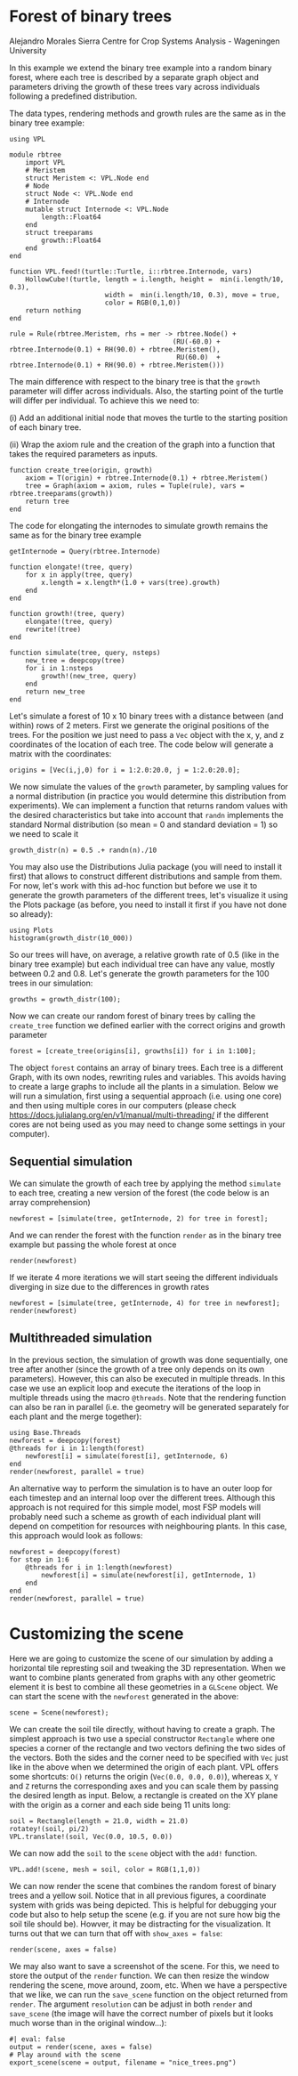 # Forest of binary trees

Alejandro Morales Sierra 
Centre for Crop Systems Analysis - Wageningen University


In this example we extend the binary tree example into a random binary forest,
where each tree is described by a separate graph object and parameters driving
the growth of these trees vary across individuals following a predefined
distribution.

The data types, rendering methods and growth rules are the same as in the binary
tree example:

```{julia}
using VPL

module rbtree
    import VPL
    # Meristem
    struct Meristem <: VPL.Node end
    # Node
    struct Node <: VPL.Node end
    # Internode
    mutable struct Internode <: VPL.Node
        length::Float64
    end
    struct treeparams
        growth::Float64
    end
end

function VPL.feed!(turtle::Turtle, i::rbtree.Internode, vars)
    HollowCube!(turtle, length = i.length, height =  min(i.length/10, 0.3), 
                        width =  min(i.length/10, 0.3), move = true, 
                        color = RGB(0,1,0))
    return nothing
end

rule = Rule(rbtree.Meristem, rhs = mer -> rbtree.Node() + 
                                         (RU(-60.0) + rbtree.Internode(0.1) + RH(90.0) + rbtree.Meristem(), 
                                          RU(60.0)  + rbtree.Internode(0.1) + RH(90.0) + rbtree.Meristem()))

```

The main difference with respect to the binary tree is that the  `growth`
 parameter will differ across individuals. Also, the starting point of the
turtle will differ per individual. To achieve this we need to:

(i) Add an additional initial node that moves the turtle to the starting
position of each binary tree.

(ii) Wrap the axiom rule and the creation of the graph into a function that
takes the required parameters as inputs.

```{julia}
function create_tree(origin, growth)
    axiom = T(origin) + rbtree.Internode(0.1) + rbtree.Meristem()
    tree = Graph(axiom = axiom, rules = Tuple(rule), vars = rbtree.treeparams(growth))
    return tree
end
```

The code for elongating the internodes to simulate growth remains the same as
for the binary tree example

```{julia}
getInternode = Query(rbtree.Internode)

function elongate!(tree, query)
    for x in apply(tree, query)
        x.length = x.length*(1.0 + vars(tree).growth)
    end
end

function growth!(tree, query)
    elongate!(tree, query)
    rewrite!(tree)
end

function simulate(tree, query, nsteps)
    new_tree = deepcopy(tree)
    for i in 1:nsteps
        growth!(new_tree, query)
    end
    return new_tree
end
```

Let's simulate a forest of 10 x 10 binary trees with a distance between (and
within) rows of 2 meters. First we generate the original positions of the trees.
For the position we just need to pass a `Vec` object with the x, y, and z
coordinates of the location of each tree. The code below will generate a matrix
with the coordinates:

```{julia}
origins = [Vec(i,j,0) for i = 1:2.0:20.0, j = 1:2.0:20.0];
```

We now simulate the values of the `growth` parameter, by sampling values for a
normal distribution (in practice you would determine this distribution from
experiments). We can implement a function that returns random values with the
desired characteristics but take into account that `randn` implements the
standard Normal distribution (so mean = 0 and standard deviation = 1) so we need
to scale it

```{julia}
growth_distr(n) = 0.5 .+ randn(n)./10
```

You may also use the Distributions Julia package (you will need to install it
first) that allows to construct different distributions and sample from them.
For now, let's work with this ad-hoc function but before we use it to generate
the growth parameters of the different trees, let's visualize it using the Plots
package (as before, you need to install it first if you have not done so
already):

```{julia}
using Plots
histogram(growth_distr(10_000))
```

So our trees will have, on average, a relative growth rate of 0.5 (like in the
binary tree example) but each individual tree can have any value, mostly between
0.2 and 0.8. Let's generate the growth parameters for the 100 trees in our
simulation:

```{julia}
growths = growth_distr(100);
```

Now we can create our random forest of binary trees by calling the `create_tree`
function we defined earlier with the correct origins and growth parameter

```{julia}
forest = [create_tree(origins[i], growths[i]) for i in 1:100];
```

The object `forest` contains an array of binary trees. Each tree is a different
Graph, with its own nodes, rewriting rules and variables. This avoids having to
create a large graphs to include all the plants in a simulation. Below we will
run a simulation, first using a sequential approach (i.e. using one core) and
then using multiple cores in our computers (please check
https://docs.julialang.org/en/v1/manual/multi-threading/ if the different cores
are not being used as you may need to change some settings in your computer).

## Sequential simulation

We can simulate the growth of each tree by applying the method `simulate` to
each tree, creating a new version of the forest (the code below is an array
comprehension)

```{julia}
newforest = [simulate(tree, getInternode, 2) for tree in forest];
```

And we can render the forest with the function `render` as in the binary tree
example but passing the whole forest at once

```{julia}
render(newforest)
```

If we iterate 4 more iterations we will start seeing the different individuals
diverging in size due to the differences in growth rates

```{julia}
newforest = [simulate(tree, getInternode, 4) for tree in newforest];
render(newforest)
```

## Multithreaded simulation

In the previous section, the simulation of growth was done sequentially, one
tree after another (since the growth of a tree only depends on its own
parameters). However, this can also be executed in multiple threads. In this
case we use an explicit loop and execute the iterations of the loop in multiple
threads using the macro `@threads`. Note that the rendering function can also be
ran in parallel (i.e. the geometry will be generated separately for each plant
and the merge together):

```{julia}
using Base.Threads
newforest = deepcopy(forest)
@threads for i in 1:length(forest)
    newforest[i] = simulate(forest[i], getInternode, 6)
end
render(newforest, parallel = true)
```

An alternative way to perform the simulation is to have an outer loop for each
timestep and an internal loop over the different trees. Although this approach
is not required for this simple model, most FSP models will probably need such a
scheme as growth of each individual plant will depend on competition for
resources with neighbouring plants. In this case, this approach would look as
follows:

```{julia}
newforest = deepcopy(forest)
for step in 1:6
    @threads for i in 1:length(newforest)
        newforest[i] = simulate(newforest[i], getInternode, 1)
    end
end
render(newforest, parallel = true)
```

# Customizing the scene

Here we are going to customize the scene of our simulation by adding a
horizontal tile represting soil and tweaking the 3D representation. When we want
to combine plants generated from graphs with any other geometric element it is
best to combine all these geometries in a `GLScene` object. We can start the
scene with the `newforest` generated in the above:

```{julia}
scene = Scene(newforest);
```

We can create the soil tile directly, without having to create a graph. The
simplest approach is two use a special constructor `Rectangle` where one species
a corner of the rectangle and two vectors defining the two sides of the vectors.
Both the sides and the corner need to be specified with `Vec` just like in the
above when we determined the origin of each plant. VPL offers some shortcuts:
`O()` returns the origin (`Vec(0.0, 0.0, 0.0)`), whereas `X`, `Y` and `Z`
returns the corresponding axes and you can scale them by passing the desired
length as input. Below, a rectangle is created on the XY plane with the origin
as a corner and each side being 11 units long:

```{julia}
soil = Rectangle(length = 21.0, width = 21.0)
rotatey!(soil, pi/2)
VPL.translate!(soil, Vec(0.0, 10.5, 0.0))
```

We can now add the `soil` to the `scene` object with the `add!` function.
```{julia}
VPL.add!(scene, mesh = soil, color = RGB(1,1,0))
```

We can now render the scene that combines the random forest of binary trees and
a yellow soil. Notice that in all previous figures, a coordinate system with
grids was being depicted. This is helpful for debugging your code but also to
help setup the scene (e.g. if you are not sure how big the soil tile should be).
Howver, it may be distracting for the visualization. It turns out that we can
turn that off with `show_axes = false`:

```{julia}
render(scene, axes = false)
```

We may also want to save a screenshot of the scene. For this, we need to store
the output of the `render` function. We can then resize the window rendering the
scene, move around, zoom, etc. When we have a perspective that we like, we can
run the `save_scene` function on the object returned from `render`. The argument
`resolution` can be adjust in both `render` and `save_scene` (the image will
have the correct number of pixels but it looks much worse than in the original
window...):

```{julia}
#| eval: false
output = render(scene, axes = false)
# Play around with the scene
export_scene(scene = output, filename = "nice_trees.png") 
```
